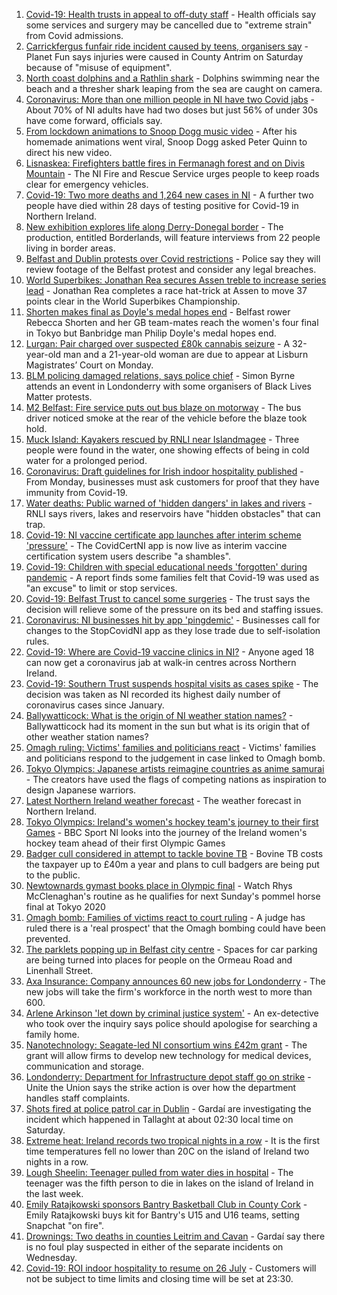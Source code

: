 1. [Covid-19: Health trusts in appeal to off-duty staff](https://www.bbc.co.uk/news/uk-northern-ireland-57964603) - Health officials say some services and surgery may be cancelled due to "extreme strain" from Covid admissions.
2. [Carrickfergus funfair ride incident caused by teens, organisers say](https://www.bbc.co.uk/news/uk-northern-ireland-57960383) - Planet Fun says injuries were caused in County Antrim on Saturday because of "misuse of equipment".
3. [North coast dolphins and a Rathlin shark](https://www.bbc.co.uk/news/uk-northern-ireland-57962485) - Dolphins swimming near the beach and a thresher shark leaping from the sea are caught on camera.
4. [Coronavirus: More than one million people in NI have two Covid jabs](https://www.bbc.co.uk/news/uk-northern-ireland-57963666) - About 70% of NI adults have had two doses but just 56% of under 30s have come forward, officials say.
5. [From lockdown animations to Snoop Dogg music video](https://www.bbc.co.uk/news/uk-northern-ireland-57916539) - After his homemade animations went viral, Snoop Dogg asked Peter Quinn to direct his new video.
6. [Lisnaskea: Firefighters battle fires in Fermanagh forest and on Divis Mountain](https://www.bbc.co.uk/news/uk-northern-ireland-57964348) - The NI Fire and Rescue Service urges people to keep roads clear for emergency vehicles.
7. [Covid-19: Two more deaths and 1,264 new cases in NI](https://www.bbc.co.uk/news/uk-northern-ireland-57962488) - A further two people have died within 28 days of testing positive for Covid-19 in Northern Ireland.
8. [New exhibition explores life along Derry-Donegal border](https://www.bbc.co.uk/news/uk-northern-ireland-foyle-west-57885075) - The production, entitled Borderlands, will feature interviews from 22 people living in border areas.
9. [Belfast and Dublin protests over Covid restrictions](https://www.bbc.co.uk/news/uk-northern-ireland-57957405) - Police say they will review footage of the Belfast protest and consider any legal breaches.
10. [World Superbikes: Jonathan Rea secures Assen treble to increase series lead](https://www.bbc.co.uk/sport/northern-ireland/57959804) - Jonathan Rea completes a race hat-trick at Assen to move 37 points clear in the World Superbikes Championship.
11. [Shorten makes final as Doyle's medal hopes end](https://www.bbc.co.uk/sport/olympics/57959799) - Belfast rower Rebecca Shorten and her GB team-mates reach the women's four final in Tokyo but Banbridge man Philip Doyle's medal hopes end.
12. [Lurgan: Pair charged over suspected £80k cannabis seizure](https://www.bbc.co.uk/news/uk-northern-ireland-57963047) - A 32-year-old man and a 21-year-old woman are due to appear at Lisburn Magistrates’ Court on Monday.
13. [BLM policing damaged relations, says police chief](https://www.bbc.co.uk/news/uk-northern-ireland-foyle-west-57957400) - Simon Byrne attends an event in Londonderry with some organisers of Black Lives Matter protests.
14. [M2 Belfast: Fire service puts out bus blaze on motorway](https://www.bbc.co.uk/news/uk-northern-ireland-57955150) - The bus driver noticed smoke at the rear of the vehicle before the blaze took hold.
15. [Muck Island: Kayakers rescued by RNLI near Islandmagee](https://www.bbc.co.uk/news/uk-northern-ireland-57955149) - Three people were found in the water, one showing effects of being in cold water for a prolonged period. 
16. [Coronavirus: Draft guidelines for Irish indoor hospitality published](https://www.bbc.co.uk/news/world-europe-57949844) - From Monday, businesses must ask customers for proof that they have immunity from Covid-19.
17. [Water deaths: Public warned of 'hidden dangers' in lakes and rivers](https://www.bbc.co.uk/news/uk-northern-ireland-57942446) - RNLI says rivers, lakes and reservoirs have "hidden obstacles" that can trap.
18. [Covid-19: NI vaccine certificate app launches after interim scheme 'pressure'](https://www.bbc.co.uk/news/uk-northern-ireland-57946702) - The CovidCertNI app is now live as interim vaccine certification system users describe "a shambles".
19. [Covid-19: Children with special educational needs 'forgotten' during pandemic](https://www.bbc.co.uk/news/uk-northern-ireland-57948640) - A report finds some families felt that Covid-19 was used as "an excuse" to limit or stop services.
20. [Covid-19: Belfast Trust to cancel some surgeries](https://www.bbc.co.uk/news/uk-northern-ireland-57940347) - The trust says the decision will relieve some of the pressure on its bed and staffing issues.
21. [Coronavirus: NI businesses hit by app 'pingdemic'](https://www.bbc.co.uk/news/uk-northern-ireland-57899897) - Businesses call for changes to the StopCovidNI app as they lose trade due to self-isolation rules.
22. [Covid-19: Where are Covid-19 vaccine clinics in NI?](https://www.bbc.co.uk/news/uk-northern-ireland-57863840) - Anyone aged 18 can now get a coronavirus jab at walk-in centres across Northern Ireland.
23. [Covid-19: Southern Trust suspends hospital visits as cases spike](https://www.bbc.co.uk/news/uk-northern-ireland-57867718) - The decision was taken as NI recorded its highest daily number of coronavirus cases since January.
24. [Ballywatticock: What is the origin of NI weather station names?](https://www.bbc.co.uk/news/uk-northern-ireland-57914914) - Ballywatticock had its moment in the sun but what is its origin that of other weather station names?
25. [Omagh ruling: Victims' families and politicians react](https://www.bbc.co.uk/news/uk-northern-ireland-57940348) - Victims' families and politicians respond to the judgement in case linked to Omagh bomb.
26. [Tokyo Olympics: Japanese artists reimagine countries as anime samurai](https://www.bbc.co.uk/news/world-asia-57911348) - The creators have used the flags of competing nations as inspiration to design Japanese warriors.
27. [Latest Northern Ireland weather forecast](https://www.bbc.co.uk/news/uk-northern-ireland-26018439) - The weather forecast in Northern Ireland.
28. [Tokyo Olympics: Ireland's women's hockey team's journey to their first Games](https://www.bbc.co.uk/sport/olympics/57877092) - BBC Sport NI looks into the journey of the Ireland women's hockey team ahead of their first Olympic Games
29. [Badger cull considered in attempt to tackle bovine TB](https://www.bbc.co.uk/news/uk-northern-ireland-57949842) - Bovine TB costs the taxpayer up to £40m a year and plans to cull badgers are being put to the public.
30. [Newtownards gymast books place in Olympic final](https://www.bbc.co.uk/sport/av/olympics/57952196) - Watch Rhys McClenaghan's routine as he qualifies for next Sunday's pommel horse final at Tokyo 2020
31. [Omagh bomb: Families of victims react to court ruling](https://www.bbc.co.uk/news/uk-northern-ireland-57946268) - A judge has ruled there is a 'real prospect' that the Omagh bombing could have been prevented.
32. [The parklets popping up in Belfast city centre](https://www.bbc.co.uk/news/uk-northern-ireland-57932632) - Spaces for car parking are being turned into places for people on the Ormeau Road and Linenhall Street.
33. [Axa Insurance: Company announces 60 new jobs for Londonderry](https://www.bbc.co.uk/news/uk-northern-ireland-foyle-west-57932797) - The new jobs will take the firm's workforce in the north west to more than 600.
34. [Arlene Arkinson 'let down by criminal justice system'](https://www.bbc.co.uk/news/uk-northern-ireland-57927563) - An ex-detective who took over the inquiry says police should apologise for searching a family home.
35. [Nanotechnology: Seagate-led NI consortium wins £42m grant](https://www.bbc.co.uk/news/uk-northern-ireland-57926963) - The grant will allow firms to develop new technology for medical devices, communication and storage.
36. [Londonderry: Department for Infrastructure depot staff go on strike](https://www.bbc.co.uk/news/uk-northern-ireland-foyle-west-57927580) - Unite the Union says the strike action is over how the department handles staff complaints.
37. [Shots fired at police patrol car in Dublin](https://www.bbc.co.uk/news/world-europe-57955148) - Gardaí are investigating the incident which happened in Tallaght at about 02:30 local time on Saturday.
38. [Extreme heat: Ireland records two tropical nights in a row](https://www.bbc.co.uk/news/world-europe-57941663) - It is the first time temperatures fell no lower than 20C on the island of Ireland two nights in a row.
39. [Lough Sheelin: Teenager pulled from water dies in hospital](https://www.bbc.co.uk/news/world-europe-57940577) - The teenager was the fifth person to die in lakes on the island of Ireland in the last week.
40. [Emily Ratajkowski sponsors Bantry Basketball Club in County Cork](https://www.bbc.co.uk/news/world-europe-57932456) - Emily Ratajkowski buys kit for Bantry's U15 and U16 teams, setting Snapchat "on fire".
41. [Drownings: Two deaths in counties Leitrim and Cavan](https://www.bbc.co.uk/news/world-europe-57926959) - Gardaí say there is no foul play suspected in either of the separate incidents on Wednesday.
42. [Covid-19: ROI indoor hospitality to resume on 26 July](https://www.bbc.co.uk/news/world-europe-57919089) - Customers will not be subject to time limits and closing time will be set at 23:30.
